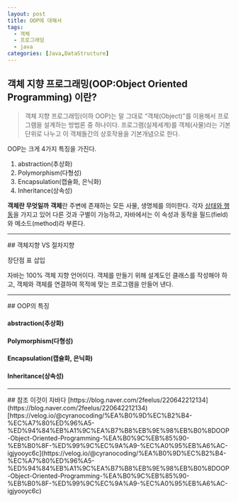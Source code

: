 ```yaml
---
layout: post
title: OOP에 대해서
tags:
  - 객체
  - 프로그래밍
  - java
categories: [Java,DataStructure]
---
```

## 객체 지향 프로그래밍(OOP:Object Oriented Programming) 이란?
> 객체 지향 프로그래밍(이하 OOP)는 말 그대로 “객체(Object)"를 이용해서 프로그램을 설계하는 방법론 중 하나이다. 프로그램(실제세계)를 객체(사물)라는 기본 단위로 나누고 이 객체들간의 상호작용을 기본개념으로 한다.

OOP는 크게 4가지 특징을 가진다.
1. abstraction(추상화)
2. Polymorphism(다형성)
3. Encapsulation(캡슐화, 은닉화)
4. Inheritance(상속성)

**<i class="fa fa-question-circle"></i>  객체란 무엇일까**
<b>객체</b>란 주변에 존재하는 모든 사물, 생명체를 의미한다. 각자 <u>상태와 행동</u>을 가지고 있어 다른 것과 구별이 가능하고, 자바에서는 이 속성과 동작을 필드(field)와 메소드(method)라 부른다.
<hr>
## 객체지향 VS 절차지향

장단점 표 삽입

자바는 100% 객체 지향 언어이다. 객체를 만들기 위해 설계도인 클래스를 작성해야 하고, 객체와 객체를 연결하여 목적에 맞는 프로그램을 만들어 낸다.
<hr>
## OOP의 특징

#### abstraction(추상화)


#### Polymorphism(다형성)


#### Encapsulation(캡슐화, 은닉화)


#### Inheritance(상속성)






<hr>
## 참조
이것이 자바다
[https://blog.naver.com/2feelus/220642212134](https://blog.naver.com/2feelus/220642212134)
[https://velog.io/@cyranocoding/%EA%B0%9D%EC%B2%B4-%EC%A7%80%ED%96%A5-%ED%94%84%EB%A1%9C%EA%B7%B8%EB%9E%98%EB%B0%8DOOP-Object-Oriented-Programming-%EA%B0%9C%EB%85%90-%EB%B0%8F-%ED%99%9C%EC%9A%A9-%EC%A0%95%EB%A6%AC-igjyooyc6c](https://velog.io/@cyranocoding/%EA%B0%9D%EC%B2%B4-%EC%A7%80%ED%96%A5-%ED%94%84%EB%A1%9C%EA%B7%B8%EB%9E%98%EB%B0%8DOOP-Object-Oriented-Programming-%EA%B0%9C%EB%85%90-%EB%B0%8F-%ED%99%9C%EC%9A%A9-%EC%A0%95%EB%A6%AC-igjyooyc6c)
